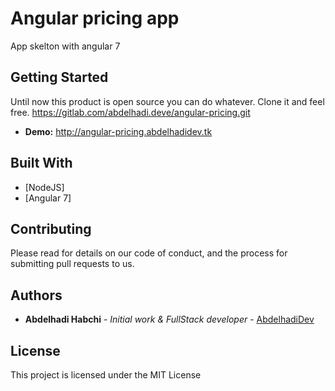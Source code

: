 # Angular pricing app

App skelton with angular 7

## Getting Started

Until now this product is open source you can do whatever.
Clone it and feel free.
https://gitlab.com/abdelhadi.deve/angular-pricing.git

* **Demo:** http://angular-pricing.abdelhadidev.tk


## Built With

* [NodeJS]
* [Angular 7]

## Contributing

Please read for details on our code of conduct, and the process for submitting pull requests to us.

## Authors

* **Abdelhadi Habchi** - *Initial work & FullStack developer* - [AbdelhadiDev](https://abdelhadidev.com)

## License

This project is licensed under the MIT License
